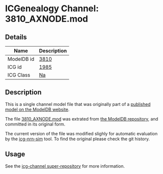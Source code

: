 # ICGenealogy Channel: 3810\_AXNODE.mod

## Details

Name | Description
---- | -----------
ModelDB id | [3810](http://senselab.med.yale.edu/ModelDB/ShowModel.cshtml?model=3810)
ICG id | [1985](http://icg.neurotheory.ox.ac.uk/channels/2/1985)
ICG Class | [Na](http://icg.neurotheory.ox.ac.uk/channels/2)

## Description

This is a single channel model file that was originally part of a [published model on the ModelDB website](http://senselab.med.yale.edu/mModelDB/ShowModel.cshtml?model=3810).


The file [3810\_AXNODE.mod](3810_AXNODE.mod) was extrated from [the ModelDB repository](http://senselab.med.yale.edu/ModelDB/ShowModel.cshtml?model=3810), and committed in its original form.

The current version of the file was modified slighly for automatic evaluation by the [icg-nrn-sim](https://github.com/icgenealogy/icg-nrn-sim) tool. To find the original please check the git history.


## Usage

See the [icg-channel super-repository](https://github.com/icgenealogy/icg-channels) for more information.